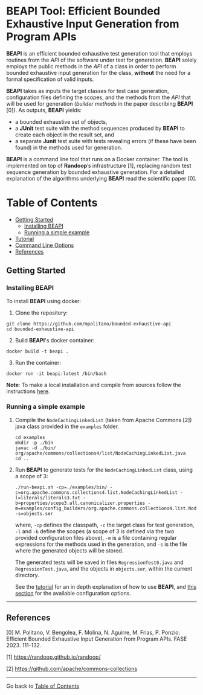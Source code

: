 # BEAPI Tool: Efficient Bounded Exhaustive Input Generation from Program APIs

**BEAPI** is an efficient bounded exhaustive test generation tool that employs routines from the *API* of the software under test for generation. **BEAPI** solely employs the public methods in the *API* of a class in order to perform bounded exhaustive input generation for the class, **without** the need for a formal specification of valid inputs. 


**BEAPI** takes as inputs the target classes for test case generation, configuration files defining the scopes, and the methods from the *API* that will be used for generation (*builder methods* in the paper describing **BEAPI** [0]). As outputs, **BEAPI** yields:
- a bounded exhaustive set of objects,
- a **JUnit**  test suite with the method sequences produced by **BEAPI** to create each object in the result set, and
- a separate **Junit** test suite with tests revealing errors (if these have been found) in the methods used for generation.

**BEAPI** is a command line tool that runs on a Docker container. The tool is implemented on top of **Randoop**’s infrastructure [1], replacing random test sequence generation by bounded exhaustive generation. For a detailed explanation of the algorithms underlying **BEAPI** read the scientific paper [0].


# Table of Contents

- [Getting Started](#getting-started)
    - [Installing BEAPI](#installing-beapi)
    - [Running a simple example](#running-a-simple-example)
- [Tutorial](TUTORIAL.md)
- [Command Line Options](OPTIONS.md)
- [References](#references)

## Getting Started

### Installing BEAPI

To install **BEAPI** using docker:

1. Clone the repository:

```
git clone https://github.com/mpolitano/bounded-exhaustive-api
cd bounded-exhaustive-api
```

2. Build **BEAPI**'s docker container:

```
docker build -t beapi .
```

3. Run the container:

```
docker run -it beapi:latest /bin/bash
```

**Note**: To make a local installation and compile from sources follow the instructions [here](ALTERNATIVE_INSTALL.md).


### Running a simple example

1. Compile the `NodeCachingLinkedList` (taken from Apache Commons [2]) java class provided in the `examples` folder.

    ```
    cd examples
    mkdir -p ./bin
    javac -d ./bin/ org/apache/commons/collections4/list/NodeCachingLinkedList.java
    cd ..
    ```
2. Run **BEAPI** to generate tests for the ```NodeCachingLinkedList``` class, using a scope of 3:

    ```
    ./run-beapi.sh -cp=./examples/bin/ -c=org.apache.commons.collections4.list.NodeCachingLinkedList -l=literals/literals3.txt -b=properties/scope3.all.canonicalizer.properties -m=examples/config_builders/org.apache.commons.collections4.list.NodeCachingLinkedList -s=objects.ser
    ```

    where, `-cp` defines the classpath, `-c` the target class for test generation, `-l` and `-b` define the scopes (a scope of 3 is defined via the two provided configuration files above), `-m` is a file containing regular expressions for the methods used in the generation, and `-s` is the file where the generated objects will be stored.

    The generated tests will be saved in files `RegressionTest0.java` and `RegressionTest.java`, and the objects in `objects.ser`, within the current directory.

    See the [tutorial](TUTORIAL.md) for an in depth explanation of how to use **BEAPI**, and [this section](OPTIONS.md) for the available configuration options.



* * *
## References 

[0] M. Politano, V. Bengolea, F. Molina, N. Aguirre, M. Frias, P. Ponzio: Efficient Bounded Exhaustive Input Generation from Program APIs. FASE 2023. 111-132.

[1] https://randoop.github.io/randoop/

[2] https://github.com/apache/commons-collections
* * *
Go back to [Table of Contents](#table-of-contents)



